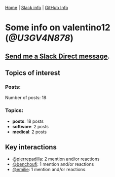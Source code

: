 [Home](https://kelu124.github.io/echommunity/) | [Slack info](https://kelu124.github.io/echommunity/) | [GitHub Info](https://kelu124.github.io/echommunity/github.html)

# Some info on __valentino12__ (_@U3GV4N878_)


## [Send me a Slack Direct message](https://echopen.slack.com/messages/@valentino12/).

## Topics of interest

### Posts: 

Number of posts: 18

### Topics:

* __posts__: 18 posts
* __software__: 2 posts
* __medical__: 2 posts

## Key interactions 

* [@pierrepadilla](./U2X419KJS.md): 2 mention and/or reactions
* [@benchoufi](./U0B47KC3S.md): 1 mention and/or reactions
* [@emilie](./U0FN1B8KD.md): 1 mention and/or reactions

